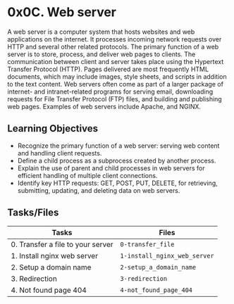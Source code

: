 # 0x0C. Web server

A web server is a computer system that hosts websites and web applications on the internet. It processes incoming network requests over HTTP and several other related protocols.
The primary function of a web server is to store, process, and deliver web pages to clients. The communication between client and server takes place using the Hypertext Transfer Protocol (HTTP). Pages delivered are most frequently HTML documents, which may include images, style sheets, and scripts in addition to the text content.
Web servers often come as part of a larger package of internet- and intranet-related programs for serving email, downloading requests for File Transfer Protocol (FTP) files, and building and publishing web pages. Examples of web servers include Apache, and NGINX.


## Learning Objectives

- Recognize the primary function of a web server: serving web content and handling client requests.
- Define a child process as a subprocess created by another process.
- Explain the use of parent and child processes in web servers for efficient handling of multiple client connections.
- Identify key HTTP requests: GET, POST, PUT, DELETE, for retrieving, submitting, updating, and deleting data on web servers.

## Tasks/Files

|      Tasks          |Files               |
|----------------|-------------------------------|
|0. Transfer a file to your server|`0-transfer_file`|
|1. Install nginx web server|`1-install_nginx_web_server`|          
|2. Setup a domain name|`2-setup_a_domain_name`|
|3. Redirection|``3-redirection``| 
|4. Not found page 404|``4-not_found_page_404``|
